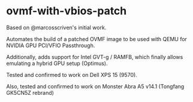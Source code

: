 # ovmf-with-vbios-patch

Based on @marcosscriven's initial work.

Automates the build of a patched OVMF image to be used with QEMU for NVIDIA GPU PCI/VFIO Passthrough.

Additionally, adds support for Intel GVT-g / RAMFB, which finally allows emulating a hybrid GPU setup (Optimus).

Tested and confirmed to work on Dell XPS 15 (9570).

Also, tested and confirmed to work on Monster Abra A5 v14.1 (Tongfang GK5CN5Z rebrand)
